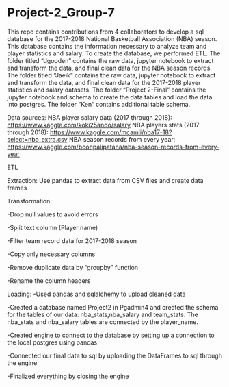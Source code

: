 # Project-2_Group-7
This repo contains contributions from 4 collaborators to develop a sql database for the 2017-2018 National Basketball Association (NBA) season. This database contains the information necessary to analyze team and player statistics and salary. To create the database, we performed ETL. The folder titled “dgooden” contains the raw data, jupyter notebook to extract and transform the data, and final clean data for the NBA season records. The folder titled “Jaeik” contains the raw data, jupyter notebook to extract and transform the data, and final clean data for the 2017-2018 player statistics and salary datasets. The folder “Project 2-Final” contains the jupyter notebook and schema to create the data tables and load the data into postgres. The folder “Ken“ contains additional table schema. 

Data sources: 
NBA player salary data (2017 through 2018): https://www.kaggle.com/koki25ando/salary
NBA players stats (2017 through 2018): https://www.kaggle.com/mcamli/nba17-18?select=nba_extra.csv
NBA season records from every year: https://www.kaggle.com/boonpalipatana/nba-season-records-from-every-year

ETL

Extraction:
Use pandas to extract data from CSV files and create data frames

Transformation:

-Drop null values to avoid errors

-Split text column (Player name)

-Filter team record data for 2017-2018 season

-Copy only necessary columns

-Remove duplicate data by “groupby” function

-Rename the column headers


Loading:
-Used pandas and sqlalchemy to upload cleaned data 

-Created a database named  Project2 in Pgadmin4 and created the schema for the tables of our data: nba_stats,nba_salary and team_stats. The nba_stats and nba_salary tables are connected by the player_name. 

-Created engine to connect to the database by setting up a connection to the local postgres using pandas

-Connected our final data  to sql by uploading the DataFrames to sql through the engine

-Finalized everything by closing the engine
